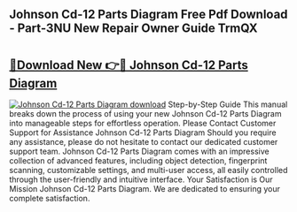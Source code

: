 ## Johnson Cd-12 Parts Diagram Free Pdf Download - Part-3NU New Repair Owner Guide TrmQX

# <h2><a href="http://dfs1b0.blite.top/?on=Johnson+Cd-12+Parts+Diagram">🔗Download New 👉🔴 Johnson Cd-12 Parts Diagram</a></h2>

[![Johnson Cd-12 Parts Diagram download](https://i.imgur.com/lujVjoI.png)](http://dfs1b0.blite.top/?on=Johnson+Cd-12+Parts+Diagram)
Step-by-Step Guide This manual breaks down the process of using your new Johnson Cd-12 Parts Diagram into manageable steps for effortless operation. Please Contact Customer Support for Assistance Johnson Cd-12 Parts Diagram Should you require any assistance, please do not hesitate to contact our dedicated customer support team. Johnson Cd-12 Parts Diagram comes with an impressive collection of advanced features, including object detection, fingerprint scanning, customizable settings, and multi-user access, all easily controlled through the user-friendly and intuitive interface. Your Satisfaction is Our Mission Johnson Cd-12 Parts Diagram. We are dedicated to ensuring your complete satisfaction.
